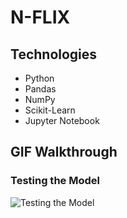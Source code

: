 # N-FLIX

## Technologies
* Python
* Pandas
* NumPy
* Scikit-Learn
* Jupyter Notebook

## GIF Walkthrough
### Testing the Model
<p>
<image src = "N-Flix.gif" title = "Testing the Model"><br>
</p>